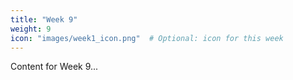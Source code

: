 ```yaml
---
title: "Week 9"
weight: 9
icon: "images/week1_icon.png"  # Optional: icon for this week
---
```


Content for Week 9...